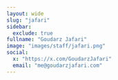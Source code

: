 ```yaml
---
layout: wide
slug: "jafari"
sidebar:
  exclude: true
fullname: "Goudarz Jafari"
image: "images/staff/jafari.png"
social:
  x: "https://x.com/GoudarzJafari"
  email: "me@goudarzjafari.com"
---
```

